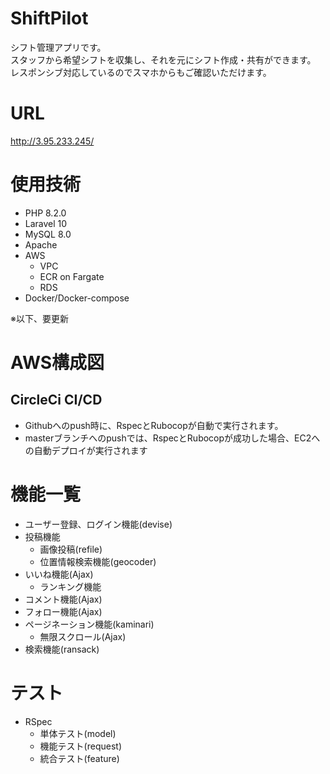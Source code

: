 # ShiftPilot
 シフト管理アプリです。<br >
 スタッフから希望シフトを収集し、それを元にシフト作成・共有ができます。 <br >
 レスポンシブ対応しているのでスマホからもご確認いただけます。
 <!-- <img width="1400" alt="スクリーンショット 2020-05-07 0 06 18" src="https://user-images.githubusercontent.com/60876388/81193748-c51d9b00-8ff6-11ea-9981-46789f016300.png">
 <img width="350" height="700" src= "https://user-images.githubusercontent.com/60876388/81476543-643bd000-924d-11ea-9d26-cac305ca9f91.jpeg"> -->

# URL
http://3.95.233.245/ <br >

# 使用技術
- PHP 8.2.0
- Laravel 10
- MySQL 8.0
- Apache
- AWS
  - VPC
  - ECR on Fargate
  - RDS
- Docker/Docker-compose



※以下、要更新
# AWS構成図
<!-- <img width="995" alt="スクリーンショット 2020-05-07 11 14 01" src="https://user-images.githubusercontent.com/60876388/81247155-3ccde300-9054-11ea-91eb-d06eb38a63b3.png"> -->

## CircleCi CI/CD
- Githubへのpush時に、RspecとRubocopが自動で実行されます。
- masterブランチへのpushでは、RspecとRubocopが成功した場合、EC2への自動デプロイが実行されます

# 機能一覧
- ユーザー登録、ログイン機能(devise)
- 投稿機能
  - 画像投稿(refile)
  - 位置情報検索機能(geocoder)
- いいね機能(Ajax)
  - ランキング機能
- コメント機能(Ajax)
- フォロー機能(Ajax)
- ページネーション機能(kaminari)
  - 無限スクロール(Ajax)
- 検索機能(ransack)

# テスト
- RSpec
  - 単体テスト(model)
  - 機能テスト(request)
  - 統合テスト(feature)

